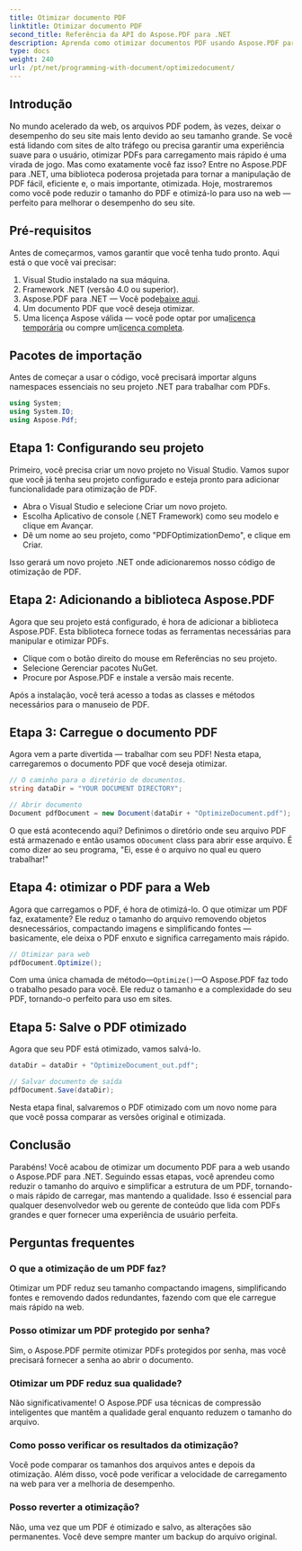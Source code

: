 ```yaml
---
title: Otimizar documento PDF
linktitle: Otimizar documento PDF
second_title: Referência da API do Aspose.PDF para .NET
description: Aprenda como otimizar documentos PDF usando Aspose.PDF para .NET com nosso guia passo a passo. Melhore o desempenho da web reduzindo o tamanho e a complexidade do arquivo.
type: docs
weight: 240
url: /pt/net/programming-with-document/optimizedocument/
---
```

## Introdução

No mundo acelerado da web, os arquivos PDF podem, às vezes, deixar o desempenho do seu site mais lento devido ao seu tamanho grande. Se você está lidando com sites de alto tráfego ou precisa garantir uma experiência suave para o usuário, otimizar PDFs para carregamento mais rápido é uma virada de jogo. Mas como exatamente você faz isso? Entre no Aspose.PDF para .NET, uma biblioteca poderosa projetada para tornar a manipulação de PDF fácil, eficiente e, o mais importante, otimizada. Hoje, mostraremos como você pode reduzir o tamanho do PDF e otimizá-lo para uso na web — perfeito para melhorar o desempenho do seu site.

## Pré-requisitos

Antes de começarmos, vamos garantir que você tenha tudo pronto. Aqui está o que você vai precisar:

1. Visual Studio instalado na sua máquina.
2. Framework .NET (versão 4.0 ou superior).
3.  Aspose.PDF para .NET — Você pode[baixe aqui](https://releases.aspose.com/pdf/net/).
4. Um documento PDF que você deseja otimizar.
5. Uma licença Aspose válida — você pode optar por uma[licença temporária](https://purchase.aspose.com/temporary-license/) ou compre um[licença completa](https://purchase.aspose.com/buy).

## Pacotes de importação

Antes de começar a usar o código, você precisará importar alguns namespaces essenciais no seu projeto .NET para trabalhar com PDFs.

```csharp
using System;
using System.IO;
using Aspose.Pdf;
```

## Etapa 1: Configurando seu projeto

Primeiro, você precisa criar um novo projeto no Visual Studio. Vamos supor que você já tenha seu projeto configurado e esteja pronto para adicionar funcionalidade para otimização de PDF.

- Abra o Visual Studio e selecione Criar um novo projeto.
- Escolha Aplicativo de console (.NET Framework) como seu modelo e clique em Avançar.
- Dê um nome ao seu projeto, como "PDFOptimizationDemo", e clique em Criar.

Isso gerará um novo projeto .NET onde adicionaremos nosso código de otimização de PDF.

## Etapa 2: Adicionando a biblioteca Aspose.PDF

Agora que seu projeto está configurado, é hora de adicionar a biblioteca Aspose.PDF. Esta biblioteca fornece todas as ferramentas necessárias para manipular e otimizar PDFs. 

- Clique com o botão direito do mouse em Referências no seu projeto.
- Selecione Gerenciar pacotes NuGet.
- Procure por Aspose.PDF e instale a versão mais recente.

Após a instalação, você terá acesso a todas as classes e métodos necessários para o manuseio de PDF.

## Etapa 3: Carregue o documento PDF

Agora vem a parte divertida — trabalhar com seu PDF! Nesta etapa, carregaremos o documento PDF que você deseja otimizar.

```csharp
// O caminho para o diretório de documentos.
string dataDir = "YOUR DOCUMENT DIRECTORY";

// Abrir documento
Document pdfDocument = new Document(dataDir + "OptimizeDocument.pdf");
```

 O que está acontecendo aqui? Definimos o diretório onde seu arquivo PDF está armazenado e então usamos o`Document` class para abrir esse arquivo. É como dizer ao seu programa, "Ei, esse é o arquivo no qual eu quero trabalhar!"

## Etapa 4: otimizar o PDF para a Web

Agora que carregamos o PDF, é hora de otimizá-lo. O que otimizar um PDF faz, exatamente? Ele reduz o tamanho do arquivo removendo objetos desnecessários, compactando imagens e simplificando fontes — basicamente, ele deixa o PDF enxuto e significa carregamento mais rápido.

```csharp
// Otimizar para web
pdfDocument.Optimize();
```

Com uma única chamada de método—`Optimize()`—O Aspose.PDF faz todo o trabalho pesado para você. Ele reduz o tamanho e a complexidade do seu PDF, tornando-o perfeito para uso em sites.

## Etapa 5: Salve o PDF otimizado

Agora que seu PDF está otimizado, vamos salvá-lo.

```csharp
dataDir = dataDir + "OptimizeDocument_out.pdf";

// Salvar documento de saída
pdfDocument.Save(dataDir);
```

Nesta etapa final, salvaremos o PDF otimizado com um novo nome para que você possa comparar as versões original e otimizada.

## Conclusão

Parabéns! Você acabou de otimizar um documento PDF para a web usando o Aspose.PDF para .NET. Seguindo essas etapas, você aprendeu como reduzir o tamanho do arquivo e simplificar a estrutura de um PDF, tornando-o mais rápido de carregar, mas mantendo a qualidade. Isso é essencial para qualquer desenvolvedor web ou gerente de conteúdo que lida com PDFs grandes e quer fornecer uma experiência de usuário perfeita.

## Perguntas frequentes

### O que a otimização de um PDF faz?
Otimizar um PDF reduz seu tamanho compactando imagens, simplificando fontes e removendo dados redundantes, fazendo com que ele carregue mais rápido na web.

### Posso otimizar um PDF protegido por senha?
Sim, o Aspose.PDF permite otimizar PDFs protegidos por senha, mas você precisará fornecer a senha ao abrir o documento.

### Otimizar um PDF reduz sua qualidade?
Não significativamente! O Aspose.PDF usa técnicas de compressão inteligentes que mantêm a qualidade geral enquanto reduzem o tamanho do arquivo.

### Como posso verificar os resultados da otimização?
Você pode comparar os tamanhos dos arquivos antes e depois da otimização. Além disso, você pode verificar a velocidade de carregamento na web para ver a melhoria de desempenho.

### Posso reverter a otimização?
Não, uma vez que um PDF é otimizado e salvo, as alterações são permanentes. Você deve sempre manter um backup do arquivo original.